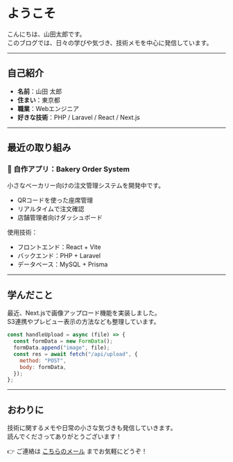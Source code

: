 # ようこそ

こんにちは、山田太郎です。  
このブログでは、日々の学びや気づき、技術メモを中心に発信しています。

---

## 自己紹介

- **名前**：山田 太郎  
- **住まい**：東京都  
- **職業**：Webエンジニア  
- **好きな技術**：PHP / Laravel / React / Next.js

---

## 最近の取り組み

### 🔧 自作アプリ：Bakery Order System

小さなベーカリー向けの注文管理システムを開発中です。

- QRコードを使った座席管理
- リアルタイムで注文確認
- 店舗管理者向けダッシュボード

使用技術：
- フロントエンド：React + Vite
- バックエンド：PHP + Laravel
- データベース：MySQL + Prisma

---

## 学んだこと

最近、Next.jsで画像アップロード機能を実装しました。  
S3連携やプレビュー表示の方法なども整理しています。

```javascript
const handleUpload = async (file) => {
  const formData = new FormData();
  formData.append("image", file);
  const res = await fetch("/api/upload", {
    method: "POST",
    body: formData,
  });
};
```

---

## おわりに

技術に関するメモや日常の小さな気づきも発信していきます。  
読んでくださってありがとうございます！

👉 ご連絡は [こちらのメール](mailto:yamada@example.com) までお気軽にどうぞ！